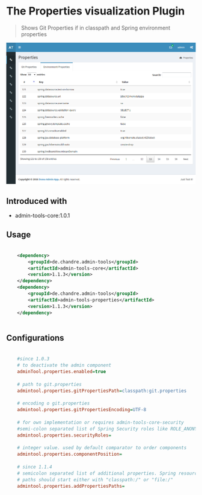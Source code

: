 # The Properties visualization Plugin
> Shows Git Properties if in classpath and Spring environment properties

 ![Preview image](doc/screen_propertyBrowser_org.png?raw=true "AdminTool Properties UI")

## Introduced with
* admin-tools-core:1.0.1

## Usage

```xml

	<dependency>
		<groupId>de.chandre.admin-tools</groupId>
		<artifactId>admin-tools-core</artifactId>
		<version>1.1.3</version>
	</dependency>
	<dependency>
		<groupId>de.chandre.admin-tools</groupId>
		<artifactId>admin-tools-properties</artifactId>
		<version>1.1.3</version>
	</dependency>
	
```

## Configurations

```ini

	#since 1.0.3
	# to deactivate the admin component
	adminTool.properties.enabled=true
	
	# path to git.properties
	admintool.properties.gitPropertiesPath=classpath:git.properties
	
	# encoding o git.properties
	admintool.properties.gitPropertiesEncoding=UTF-8
	
	# for own implementation or requires admin-tools-core-security
	#semi-colon separated list of Spring Security roles like ROLE_ANONYMOUS;ROLE_ADMIN
	admintool.properties.securityRoles=
	
	# integer value. used by default comparator to order components
	admintool.properties.componentPosition=
	
	# since 1.1.4
	# semicolon separated list of additional properties. Spring resource loading will be used.
	# paths should start either with "classpath:/" or "file:/"
	admintool.properties.addPropertiesPaths=
	
```